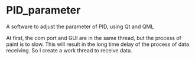 # PID_parameter
A software to adjust the parameter of PID, using Qt and QML 

At first, the com port and GUI are in the same thread, but the process of paint is to slow. This will result in the long time delay of the process of data receiving. So I create a work thread to receive data.  
